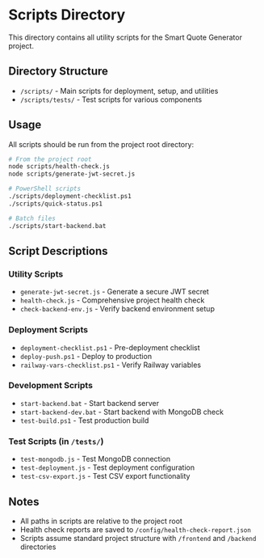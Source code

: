 # Scripts Directory

This directory contains all utility scripts for the Smart Quote Generator project.

## Directory Structure

- `/scripts/` - Main scripts for deployment, setup, and utilities
- `/scripts/tests/` - Test scripts for various components

## Usage

All scripts should be run from the project root directory:

```bash
# From the project root
node scripts/health-check.js
node scripts/generate-jwt-secret.js

# PowerShell scripts
./scripts/deployment-checklist.ps1
./scripts/quick-status.ps1

# Batch files
./scripts/start-backend.bat
```

## Script Descriptions

### Utility Scripts
- `generate-jwt-secret.js` - Generate a secure JWT secret
- `health-check.js` - Comprehensive project health check
- `check-backend-env.js` - Verify backend environment setup

### Deployment Scripts
- `deployment-checklist.ps1` - Pre-deployment checklist
- `deploy-push.ps1` - Deploy to production
- `railway-vars-checklist.ps1` - Verify Railway variables

### Development Scripts
- `start-backend.bat` - Start backend server
- `start-backend-dev.bat` - Start backend with MongoDB check
- `test-build.ps1` - Test production build

### Test Scripts (in `/tests/`)
- `test-mongodb.js` - Test MongoDB connection
- `test-deployment.js` - Test deployment configuration
- `test-csv-export.js` - Test CSV export functionality

## Notes

- All paths in scripts are relative to the project root
- Health check reports are saved to `/config/health-check-report.json`
- Scripts assume standard project structure with `/frontend` and `/backend` directories
